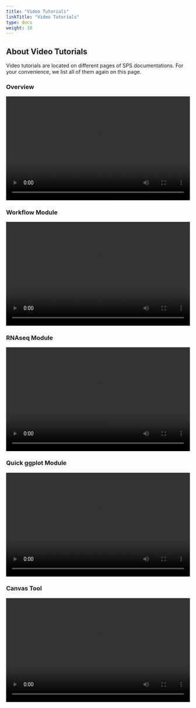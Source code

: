 ```yaml
---
title: "Video Tutorials"
linkTitle: "Video Tutorials"
type: docs
weight: 10
---
```


## About Video Tutorials

Video tutorials are located on different pages of SPS documentations. For your convenience, we list all of them again on this page. 


### Overview
<video src="https://github.com/systemPipeR/sp_tutorials/blob/main/videos/sps1.8/sps_overview.webm?raw=true" style="width: 100%; aspect-ratio: 16 / 9"  controls></video>

### Workflow Module
<video src="https://github.com/systemPipeR/sp_tutorials/blob/main/videos/sps1.8/module_workflow.webm?raw=true" style="width: 100%; aspect-ratio: 16 / 9"  controls></video>

### RNAseq Module
<video src="https://github.com/systemPipeR/sp_tutorials/blob/main/videos/sps1.8/module_rnaseq.webm?raw=true" style="width: 100%; aspect-ratio: 16 / 9"  controls></video>

### Quick ggplot Module
<video src="https://github.com/systemPipeR/sp_tutorials/blob/main/videos/sps1.8/module_ggplot.webm?raw=true" style="width: 100%; aspect-ratio: 16 / 9"  controls></video>

### Canvas Tool
<video src="https://github.com/systemPipeR/sp_tutorials/blob/main/videos/sps1.8/canvas.webm?raw=true" style="width: 100%; aspect-ratio: 16 / 9"  controls></video>

